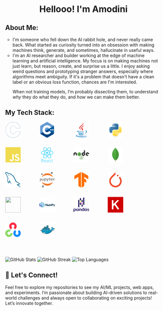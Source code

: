 <h1 align="center">Hellooo! I'm Amodini</h1>

<h2> About Me:</h2>
<ul type="circle">
  <li>I'm someone who fell down the AI rabbit hole, and never really came back.  
What started as curiosity turned into an obsession with making machines think, generate, and sometimes, hallucinate in useful ways.</li>
  <li>I'm an AI researcher and builder working at the edge of machine learning and artificial intelligence. My focus is on making machines not just learn, but reason, create, and surprise us a little.
I enjoy asking weird questions and prototyping stranger answers, especially where algorithms meet ambiguity. If it's a problem that doesn't have a clean label or an obvious loss function, chances are I'm interested.

When not training models, I’m probably dissecting them, to understand *why* they do what they do, and *how* we can make them better.
</li>
</ul>

<h2> My Tech Stack:</h2>
<div style="display: flex; flex-wrap: wrap; gap: 30px;"> <!-- Flexbox for horizontal layout with gap -->
  <!-- Programming Languages -->
  <img height="50px" width="50px" src="https://raw.githubusercontent.com/devicons/devicon/master/icons/c/c-line.svg" style="margin-right: 30px;" />
  <img height="50px" width="50px" src="https://raw.githubusercontent.com/devicons/devicon/master/icons/cplusplus/cplusplus-original.svg" style="margin-right: 30px;"/>
  <img height="50px" width="50px" src="https://raw.githubusercontent.com/devicons/devicon/master/icons/java/java-original.svg" style="margin-right: 30px;"/>
  <img height="50px" width="50px" src="https://raw.githubusercontent.com/devicons/devicon/master/icons/python/python-original.svg" style="margin-right: 30px;"/>
  <img height="50px" width="50px" src="https://raw.githubusercontent.com/devicons/devicon/master/icons/javascript/javascript-plain.svg" style="margin-right: 30px;" />
  <img height="50px" width="50px" src="https://raw.githubusercontent.com/devicons/devicon/master/icons/react/react-original-wordmark.svg" style="margin-right: 30px;" />
  <img height="50px" width="50px" src="https://raw.githubusercontent.com/devicons/devicon/master/icons/nodejs/nodejs-original-wordmark.svg" style="margin-right: 30px;" />
  <img height="50px" width="50px" src="https://raw.githubusercontent.com/devicons/devicon/master/icons/mongodb/mongodb-original.svg" style="margin-right: 30px;" />

  <!-- Databases & Tools -->
  <img height="50px" width="50px" src="https://raw.githubusercontent.com/devicons/devicon/master/icons/mysql/mysql-original.svg" style="margin-right: 30px;"/>
  <img height="50px" width="50px" src="https://raw.githubusercontent.com/devicons/devicon/master/icons/jupyter/jupyter-original-wordmark.svg" style="margin-right: 30px;"/>

  <!-- AI/ML & Data Science -->
  <img height="50px" width="50px" src="https://raw.githubusercontent.com/devicons/devicon/master/icons/tensorflow/tensorflow-original.svg" style="margin-right: 30px;" />
  <img height="50px" width="50px" src="https://raw.githubusercontent.com/devicons/devicon/master/icons/pytorch/pytorch-original.svg" style="margin-right: 30px;" />
  <img height="50px" width="50px" src="https://upload.wikimedia.org/wikipedia/commons/0/05/Scikit_learn_logo_small.svg" style="margin-right: 30px;" />
  <img height="50px" width="50px" src="https://raw.githubusercontent.com/devicons/devicon/master/icons/numpy/numpy-original-wordmark.svg" style="margin-right: 30px;" />
  <img height="50px" width="50px" src="https://raw.githubusercontent.com/devicons/devicon/master/icons/pandas/pandas-original-wordmark.svg" style="margin-right: 30px;"/>
  <img height="50px" width="50px" src="https://raw.githubusercontent.com/devicons/devicon/master/icons/keras/keras-original.svg" style="margin-right: 30px;" />
  <img height="50px" width="50px" src="https://raw.githubusercontent.com/devicons/devicon/master/icons/opencv/opencv-original.svg" style="margin-right: 30px;" />

  <!-- MLOps Tools -->
  <img height="50px" width="50px" src="https://raw.githubusercontent.com/devicons/devicon/master/icons/docker/docker-original.svg" style="margin-right: 30px;" />
</div>

<br><br>


![GitHub Stats](https://github-readme-stats.vercel.app/api?username=Amodinii&theme=dracula&hide_border=false&include_all_commits=false&count_private=true)
![GitHub Streak](https://nirzak-streak-stats.vercel.app/?user=Amodinii&theme=dracula&hide_border=false)
![Top Languages](https://github-readme-stats.vercel.app/api/top-langs/?username=Amodinii&theme=dracula&hide_border=false&include_all_commits=false&count_private=true&layout=compact)

  

<h2>🔗 Let's Connect!</h2>
<p>Feel free to explore my repositories to see my AI/ML projects, web apps, and experiments. I’m passionate about building AI-driven solutions to real-world challenges and always open to collaborating on exciting projects! Let’s innovate together. </p>
